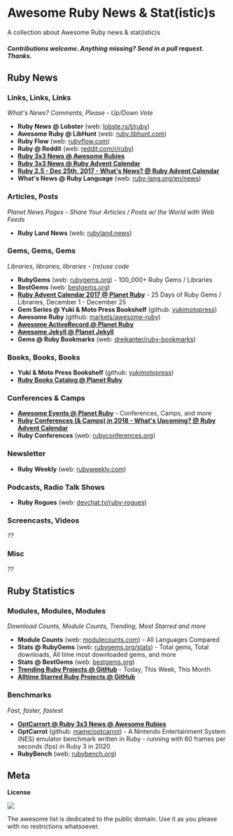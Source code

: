 # Awesome Ruby News & Stat(istic)s

A collection about Awesome Ruby news & stat(istic)s  


#### _Contributions welcome. Anything missing? Send in a pull request. Thanks._



## Ruby News


### Links, Links, Links

_What's News? Comments, Please - Up/Down Vote_

- **Ruby News @ Lobster**  (web: [lobste.rs/t/ruby](https://lobste.rs/t/ruby))
- **Awesome Ruby @ LibHunt** (web: [ruby.libhunt.com](https://ruby.libhunt.com))
- **Ruby Flow** (web: [rubyflow.com](http://rubyflow.com))
- **Ruby @ Reddit** (web: [reddit.com/r/ruby](https://www.reddit.com/r/ruby))
- [**Ruby 3x3 News @ Awesome Rubies**](https://github.com/planetruby/awesome-rubies#3x3-news)
- [**Ruby 3x3 News @ Ruby Advent Calendar**](https://planetruby.github.io/advent2017/ruby3x3)
- [**Ruby 2.5 - Dec 25th, 2017 - What's News? @ Ruby Advent Calendar**](https://planetruby.github.io/advent2017/ruby25)
- **What's News @ Ruby Language** (web: [ruby-lang.org/en/news](https://www.ruby-lang.org/en/news))


### Articles, Posts

_Planet News Pages - Share Your Articles / Posts w/ the World with Web Feeds_

- **Ruby Land News** (web: [rubyland.news](https://rubyland.news))


### Gems, Gems, Gems

_Libraries, libraries, libraries - (re)use code_

- **RubyGems** (web: [rubygems.org](https://rubygems.org)) - 100_000+ Ruby Gems / Libraries
- **BestGems**  (web: [bestgems.org](http://bestgems.org))
- [**Ruby Advent Calendar 2017 @ Planet Ruby**](https://planetruby.github.io/advent2017/) - 25 Days of Ruby Gems / Libraries, December 1 - December 25
- **Gem Series @ Yuki & Moto Press Bookshelf** (github: [yukimotopress](http://yukimotopress.github.io))
- **Awesome Ruby** (github: [markets/awesome-ruby](https://github.com/markets/awesome-ruby))
- [**Awesome ActiveRecord @ Planet Ruby**](https://github.com/planetruby/awesome-activerecord)
- [**Awesome Jekyll @ Planet Jekyll**](https://github.com/planetjekyll/awesome-jekyll)
- **Gems @ Ruby Bookmarks** (web: [dreikanter/ruby-bookmarks](https://github.com/dreikanter/ruby-bookmarks#gems))


<!-- update (new version) work-in-progress
- [Ruby Toolbox](https://www.ruby-toolbox.com)
-->


### Books, Books, Books

- **Yuki & Moto Press Bookshelf** (github: [yukimotopress](http://yukimotopress.github.io))
- [**Ruby Books Catalog @ Planet Ruby**](http://planetruby.github.io/books)


### Conferences & Camps

- [**Awesome Events @ Planet Ruby**](https://github.com/planetruby/awesome-events) - Conferences, Camps, and more
- [**Ruby Conferences (& Camps) in 2018 - What's Upcoming? @ Ruby Advent Calendar**](https://planetruby.github.io/advent2017/events) 
- **Ruby Conferences** (web: [rubyconferences.org](http://rubyconferences.org)) 


### Newsletter

- **Ruby Weekly** (web: [rubyweekly.com](https://rubyweekly.com))

### Podcasts, Radio Talk Shows

- **Ruby Rogues** (web: [devchat.tv/ruby-rogues](https://devchat.tv/ruby-rogues))


### Screencasts, Videos 

_??_

### Misc

_??_




## Ruby Statistics

### Modules, Modules, Modules

_Download Counts, Module Counts, Trending, Most Starred and more_

- **Module Counts** (web: [modulecounts.com](http://modulecounts.com)) - All Languages Compared 
- **Stats @ RubyGems**  (web: [rubygems.org/stats](https://rubygems.org/stats)) - Total gems, Total downloads, All time most downloaded gems, and more
- **Stats @ BestGems** (web: [bestgems.org](http://bestgems.org))
- [**Trending Ruby Projects @ GitHub**](https://github.com/trending/ruby) - Today, This Week, This Month
- [**Alltime Starred Ruby Projects @ GitHub**](https://github.com/search?utf8=✓&q=language%3ARuby&type=Repositories&s=stars&l=Ruby)



### Benchmarks

_Fast, faster, fastest_

- [**OptCarrort @ Ruby 3x3 News @ Awesome Rubies**](https://github.com/planetruby/awesome-rubies#3x3-news)
- **OptCarrot** (github: [mame/optcarrot](https://github.com/mame/optcarrot)) - A Nintendo Entertainment System (NES) emulator benchmark written in Ruby - running with 60 frames per seconds (fps) in Ruby 3 in 2020
- **RubyBench** (web: [rubybench.org](https://rubybench.org))


## Meta

**License**

![](https://publicdomainworks.github.io/buttons/zero88x31.png)

The awesome list is dedicated to the public domain. Use it as you please with no restrictions whatsoever.
